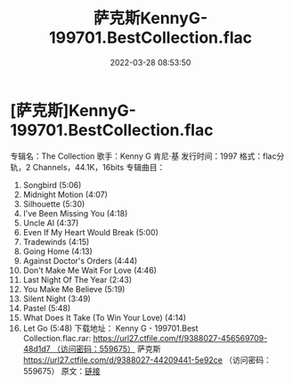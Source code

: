 ﻿---
title: 萨克斯KennyG-199701.BestCollection.flac
date: 2022-03-28 08:53:50
categories: 古典音乐、新世纪、纯音雅乐
tags: 纯音雅乐
---
# [萨克斯]KennyG-199701.BestCollection.flac

专辑名：The Collection
歌手：Kenny G 肯尼·基
发行时间：1997
格式：flac分轨，2
Channels，44.1K，16bits
专辑曲目：
01. Songbird (5:06)
02. Midnight Motion
(4:07)
03. Silhouette (5:30)
04. I've Been Missing You
(4:18)
05. Uncle Al (4:37)
06. Even If My Heart Would
Break (5:00)
07. Tradewinds (4:15)
08. Going Home (4:13)
09. Against Doctor's Orders
(4:44)
10. Don't Make Me Wait For
Love (4:46)
11. Last Night Of The Year
(2:43)
12. You Make Me Believe
(5:19)
13. Silent Night
(3:49)
14. Pastel (5:48)
15. What Does It Take (To
Win Your Love) (4:14)
16. Let Go (5:48)
下载地址：
Kenny G - 199701.Best
Collection.flac.rar: https://url27.ctfile.com/f/9388027-456569709-48d1d7 （访问密码：559675）
萨克斯
https://url27.ctfile.com/d/9388027-44209441-5e92ce
（访问密码：559675）
原文：[链接](https://blog.sina.com.cn/s/blog_1647c7e7601030wf2.html)